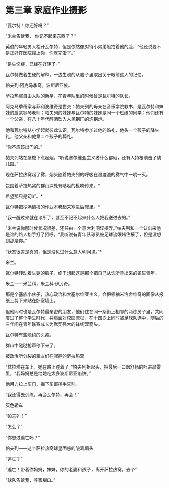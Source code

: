 # 第三章 家庭作业摄影







“瓦尔特！你还好吗？”

“米兰告诉我， 你记不起来东西了？”

英俊的年轻男人松开瓦尔特，但是依然像对待小弟弟般拍着他的脸，“他还说要不是正好在医院撞上你，你就完蛋了。”

“是失忆症，已经在好转了。”

瓦尔特做着生硬的解释，一边生疏的从脑子里取出关于眼前这人的记忆。

帕夫列·阿克马季奇，波斯尼亚族。

萨拉热窝自由人队的新星，在青年队里的时候曾是瓦尔特的队长。

阿克马季奇家与菲利波维奇是世交：帕夫列的母亲在音乐学院教书，是瓦尔特和妹妹的启蒙钢琴老师；帕夫列的妹妹与瓦尔特的妹妹是同一个班级的同学；他们还有一个父亲，在八十年代醉酒坠入人民钢厂的炼钢炉。

他和瓦尔特从小学起就彼此认识，瓦尔特参加过他的婚礼，他头一个孩子的降生礼，他父亲和他第二个孩子的葬礼。

“你不应该出门的。”

帕夫列站在屋檐下点起烟，“听说塞尔维亚主义者什么都砸，还有人持枪袭击了幼儿园。”

现在萨拉热窝起了雾，烟头随着帕夫列的呼吸在湿漉漉的雾气中一明一灭。

包围着萨拉热窝的群山深处有哒哒的枪响传来。*

希望那只是幻听。*

瓦尔特把抄满情报的作业本卷起来塞进后兜里。*

“我一醒过来就在诊所了，甚至不记不起来什么人把我送进去的。”

“米兰说你那时候状况很差，还任由一个意大利间谍摆弄。”帕夫列和一个认出来他是谁的路人抬手打了招呼，“我听说有青年队球员被足球流氓堵住揍了，但是没想到那是你。”

“状态很差是真的，但是没见过什么意大利间谍。”*

米兰。

瓦尔特转动着生锈的脑子，终于想起这是那个把自己从诊所背出来的雀斑青年。

米兰——米兰科，米兰科·伊厉奇。

那是个塞族小伙子，热心政治和大塞尔维亚主义，会把领袖米洛舍维奇的画像从报纸上剪下来贴在卧室墙上。

但他同时也是瓦尔特最亲密的朋友，他们住在同一条街上相邻的两栋房子里，共同度过了整个学生时代，并肩面对校园流氓，在十四岁上同时被足球队选中，随后的三年间在青年联赛成长为默契强大的锋线双箭头。

瓦尔特有些隐约的头疼。

群山中哒哒枪声停下来了。

被政治所分裂的挚友们在寂静的萨拉热窝

“兹拉塔在车上，她在路上睡着了。”帕夫列抬起头，把最后一口烟舒畅的吐进晨雾里，“我妈妈总是给她吃太多波斯尼亚馅饼。”





他用力拉上车门，摇下车窗挥手告别。

“我还得去训练，再会瓦尔特，再会！”

灰色轿车



“帕夫列！”

“怎么？”

“你想过逃亡吗？”

帕夫列——这个萨拉热窝球星困惑的皱着眉头

“逃亡？”

“逃亡！带着你妈妈，妹妹，你的老婆和孩子，离开萨拉热窝，去个”







“球队告诉我，养家糊口。”









